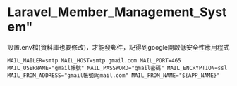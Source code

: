 # Laravel_Member_Management_System" 

設置.env檔(資料庫也要修改)，才能發郵件，記得到google開啟低安全性應用程式

``
MAIL_MAILER=smtp
MAIL_HOST=smtp.gmail.com
MAIL_PORT=465
MAIL_USERNAME="gmail帳號"
MAIL_PASSWORD="gmail密碼"
MAIL_ENCRYPTION=ssl
MAIL_FROM_ADDRESS="gmail帳號@gmail.com"
MAIL_FROM_NAME="${APP_NAME}"
``

